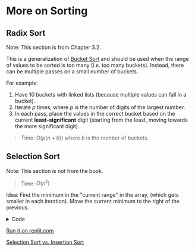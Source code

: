 # More on Sorting 

## Radix Sort
Note: This section is from Chapter 3.2.

This is a generalization of [Bucket Sort](7-sorting.md) and should be used when the range of values to be sorted is too many (i.e. too many buckets). Instead, there can be multiple passes on a small number of buckets.

For example:
1. Have 10 buckets with linked lists (because multiple values can fall in a bucket).
2. Iterate $p$ times, where $p$ is the number of digits of the largest number.
3. In each pass, place the values in the correct bucket based on the current **least-significant** digit (starting from the least, moving towards the more significant digit).

> Time: $O(p(n + b))$ where $b$ is the number of buckets.

## Selection Sort
Note: This section is not from the book.

> Time: $O(n^2)$

Idea: Find the minimum in the "current range" in the array, (which gets smaller in each iteration). Move the current minimum to the right of the previous.

<details>
<summary>Code</summary>

Given an array $a$ of size $n$,
1. Track two indexes $i$ and $j$. 
2. Outer loop: $0 <= i < n-1$, assume $a[i]$ is minimum.
3. Inner loop: $i+1 <= j < n$. If $a[j]$ < minimum, $a[j]$ becomes the new minimum.
4. When inner loop exits, swap $a[i]$ with min. 

```JavaScript
function selectionSort(array) {
	for (let i = 0; i < array.length - 1; i += 1) {
		let minIndex = i;
		let val = array[minIndex];
		
		for (let j = i;  j < array.length; j+= 1) {
			if (array[j] < val) {
				minIndex = j;
				val = array[j];
            }
        }
				
		tmp = array[i];
		array[i] = val;
        array[minIndex] = tmp;
    }
}
```

</details>

[Run it on replit.com](https://replit.com/@leventoz/SelectionSort#index.js)


[Selection Sort vs. Insertion Sort](https://cheetahonfire.blogspot.com/2009/05/selection-sort-vs-insertion-sort.html)
